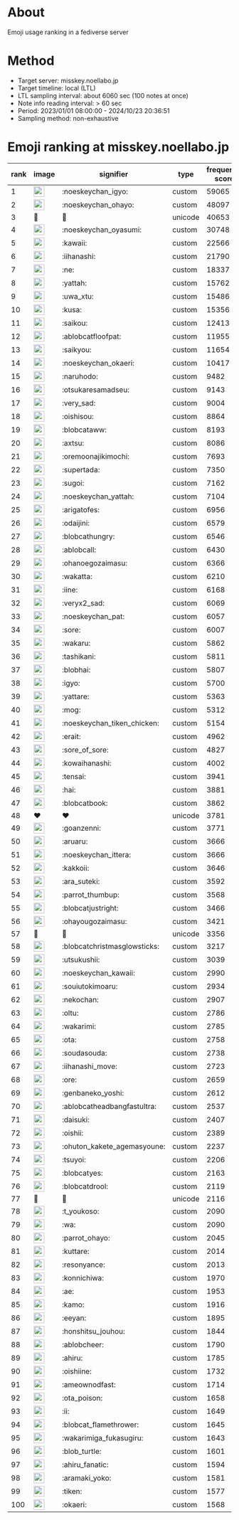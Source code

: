 # About
Emoji usage ranking in a fediverse server

# Method
- Target server: misskey.noellabo.jp
- Target timeline: local (LTL)
- LTL sampling interval: about 6060 sec (100 notes at once)
- Note info reading interval: > 60 sec
- Period: 2023/01/01 08:00:00 - 2024/10/23 20:36:51 
- Sampling method: non-exhaustive

# Emoji ranking at misskey.noellabo.jp

|rank|image|signifier|type|frequency score|
|----|----|----|----|----|
|1|<img height="24" src="https://misskey.noellabo.jp/emoji/noeskeychan_igyo.webp">|:noeskeychan_igyo:|custom|59065|
|2|<img height="24" src="https://misskey.noellabo.jp/emoji/noeskeychan_ohayo.webp">|:noeskeychan_ohayo:|custom|48097|
|3|🎉|🎉|unicode|40653|
|4|<img height="24" src="https://misskey.noellabo.jp/emoji/noeskeychan_oyasumi.webp">|:noeskeychan_oyasumi:|custom|30748|
|5|<img height="24" src="https://misskey.noellabo.jp/emoji/kawaii.webp">|:kawaii:|custom|22566|
|6|<img height="24" src="https://misskey.noellabo.jp/emoji/iihanashi.webp">|:iihanashi:|custom|21790|
|7|<img height="24" src="https://misskey.noellabo.jp/emoji/ne.webp">|:ne:|custom|18337|
|8|<img height="24" src="https://misskey.noellabo.jp/emoji/yattah.webp">|:yattah:|custom|15762|
|9|<img height="24" src="https://misskey.noellabo.jp/emoji/uwa_xtu.webp">|:uwa_xtu:|custom|15486|
|10|<img height="24" src="https://misskey.noellabo.jp/emoji/kusa.webp">|:kusa:|custom|15356|
|11|<img height="24" src="https://misskey.noellabo.jp/emoji/saikou.webp">|:saikou:|custom|12413|
|12|<img height="24" src="https://misskey.noellabo.jp/emoji/ablobcatfloofpat.webp">|:ablobcatfloofpat:|custom|11955|
|13|<img height="24" src="https://misskey.noellabo.jp/emoji/saikyou.webp">|:saikyou:|custom|11654|
|14|<img height="24" src="https://misskey.noellabo.jp/emoji/noeskeychan_okaeri.webp">|:noeskeychan_okaeri:|custom|10417|
|15|<img height="24" src="https://misskey.noellabo.jp/emoji/naruhodo.webp">|:naruhodo:|custom|9482|
|16|<img height="24" src="https://misskey.noellabo.jp/emoji/otsukaresamadseu.webp">|:otsukaresamadseu:|custom|9143|
|17|<img height="24" src="https://misskey.noellabo.jp/emoji/very_sad.webp">|:very_sad:|custom|9004|
|18|<img height="24" src="https://misskey.noellabo.jp/emoji/oishisou.webp">|:oishisou:|custom|8864|
|19|<img height="24" src="https://misskey.noellabo.jp/emoji/blobcataww.webp">|:blobcataww:|custom|8193|
|20|<img height="24" src="https://misskey.noellabo.jp/emoji/axtsu.webp">|:axtsu:|custom|8086|
|21|<img height="24" src="https://misskey.noellabo.jp/emoji/oremoonajikimochi.webp">|:oremoonajikimochi:|custom|7693|
|22|<img height="24" src="https://misskey.noellabo.jp/emoji/supertada.webp">|:supertada:|custom|7350|
|23|<img height="24" src="https://misskey.noellabo.jp/emoji/sugoi.webp">|:sugoi:|custom|7162|
|24|<img height="24" src="https://misskey.noellabo.jp/emoji/noeskeychan_yattah.webp">|:noeskeychan_yattah:|custom|7104|
|25|<img height="24" src="https://misskey.noellabo.jp/emoji/arigatofes.webp">|:arigatofes:|custom|6956|
|26|<img height="24" src="https://misskey.noellabo.jp/emoji/odaijini.webp">|:odaijini:|custom|6579|
|27|<img height="24" src="https://misskey.noellabo.jp/emoji/blobcathungry.webp">|:blobcathungry:|custom|6546|
|28|<img height="24" src="https://misskey.noellabo.jp/emoji/ablobcall.webp">|:ablobcall:|custom|6430|
|29|<img height="24" src="https://misskey.noellabo.jp/emoji/ohanoegozaimasu.webp">|:ohanoegozaimasu:|custom|6366|
|30|<img height="24" src="https://misskey.noellabo.jp/emoji/wakatta.webp">|:wakatta:|custom|6210|
|31|<img height="24" src="https://misskey.noellabo.jp/emoji/iine.webp">|:iine:|custom|6168|
|32|<img height="24" src="https://misskey.noellabo.jp/emoji/veryx2_sad.webp">|:veryx2_sad:|custom|6069|
|33|<img height="24" src="https://misskey.noellabo.jp/emoji/noeskeychan_pat.webp">|:noeskeychan_pat:|custom|6057|
|34|<img height="24" src="https://misskey.noellabo.jp/emoji/sore.webp">|:sore:|custom|6007|
|35|<img height="24" src="https://misskey.noellabo.jp/emoji/wakaru.webp">|:wakaru:|custom|5862|
|36|<img height="24" src="https://misskey.noellabo.jp/emoji/tashikani.webp">|:tashikani:|custom|5811|
|37|<img height="24" src="https://misskey.noellabo.jp/emoji/blobhai.webp">|:blobhai:|custom|5807|
|38|<img height="24" src="https://misskey.noellabo.jp/emoji/igyo.webp">|:igyo:|custom|5700|
|39|<img height="24" src="https://misskey.noellabo.jp/emoji/yattare.webp">|:yattare:|custom|5363|
|40|<img height="24" src="https://misskey.noellabo.jp/emoji/mog.webp">|:mog:|custom|5312|
|41|<img height="24" src="https://misskey.noellabo.jp/emoji/noeskeychan_tiken_chicken.webp">|:noeskeychan_tiken_chicken:|custom|5154|
|42|<img height="24" src="https://misskey.noellabo.jp/emoji/erait.webp">|:erait:|custom|4962|
|43|<img height="24" src="https://misskey.noellabo.jp/emoji/sore_of_sore.webp">|:sore_of_sore:|custom|4827|
|44|<img height="24" src="https://misskey.noellabo.jp/emoji/kowaihanashi.webp">|:kowaihanashi:|custom|4002|
|45|<img height="24" src="https://misskey.noellabo.jp/emoji/tensai.webp">|:tensai:|custom|3941|
|46|<img height="24" src="https://misskey.noellabo.jp/emoji/hai.webp">|:hai:|custom|3881|
|47|<img height="24" src="https://misskey.noellabo.jp/emoji/blobcatbook.webp">|:blobcatbook:|custom|3862|
|48|❤|❤|unicode|3781|
|49|<img height="24" src="https://misskey.noellabo.jp/emoji/goanzenni.webp">|:goanzenni:|custom|3771|
|50|<img height="24" src="https://misskey.noellabo.jp/emoji/aruaru.webp">|:aruaru:|custom|3666|
|51|<img height="24" src="https://misskey.noellabo.jp/emoji/noeskeychan_ittera.webp">|:noeskeychan_ittera:|custom|3666|
|52|<img height="24" src="https://misskey.noellabo.jp/emoji/kakkoii.webp">|:kakkoii:|custom|3646|
|53|<img height="24" src="https://misskey.noellabo.jp/emoji/ara_suteki.webp">|:ara_suteki:|custom|3592|
|54|<img height="24" src="https://misskey.noellabo.jp/emoji/parrot_thumbup.webp">|:parrot_thumbup:|custom|3568|
|55|<img height="24" src="https://misskey.noellabo.jp/emoji/blobcatjustright.webp">|:blobcatjustright:|custom|3466|
|56|<img height="24" src="https://misskey.noellabo.jp/emoji/ohayougozaimasu.webp">|:ohayougozaimasu:|custom|3421|
|57|🍗|🍗|unicode|3356|
|58|<img height="24" src="https://misskey.noellabo.jp/emoji/blobcatchristmasglowsticks.webp">|:blobcatchristmasglowsticks:|custom|3217|
|59|<img height="24" src="https://misskey.noellabo.jp/emoji/utsukushii.webp">|:utsukushii:|custom|3039|
|60|<img height="24" src="https://misskey.noellabo.jp/emoji/noeskeychan_kawaii.webp">|:noeskeychan_kawaii:|custom|2990|
|61|<img height="24" src="https://misskey.noellabo.jp/emoji/souiutokimoaru.webp">|:souiutokimoaru:|custom|2934|
|62|<img height="24" src="https://misskey.noellabo.jp/emoji/nekochan.webp">|:nekochan:|custom|2907|
|63|<img height="24" src="https://misskey.noellabo.jp/emoji/oltu.webp">|:oltu:|custom|2786|
|64|<img height="24" src="https://misskey.noellabo.jp/emoji/wakarimi.webp">|:wakarimi:|custom|2785|
|65|<img height="24" src="https://misskey.noellabo.jp/emoji/ota.webp">|:ota:|custom|2758|
|66|<img height="24" src="https://misskey.noellabo.jp/emoji/soudasouda.webp">|:soudasouda:|custom|2738|
|67|<img height="24" src="https://misskey.noellabo.jp/emoji/iihanashi_move.webp">|:iihanashi_move:|custom|2723|
|68|<img height="24" src="https://misskey.noellabo.jp/emoji/ore.webp">|:ore:|custom|2659|
|69|<img height="24" src="https://misskey.noellabo.jp/emoji/genbaneko_yoshi.webp">|:genbaneko_yoshi:|custom|2612|
|70|<img height="24" src="https://misskey.noellabo.jp/emoji/ablobcatheadbangfastultra.webp">|:ablobcatheadbangfastultra:|custom|2537|
|71|<img height="24" src="https://misskey.noellabo.jp/emoji/daisuki.webp">|:daisuki:|custom|2407|
|72|<img height="24" src="https://misskey.noellabo.jp/emoji/oishii.webp">|:oishii:|custom|2389|
|73|<img height="24" src="https://misskey.noellabo.jp/emoji/ohuton_kakete_agemasyoune.webp">|:ohuton_kakete_agemasyoune:|custom|2237|
|74|<img height="24" src="https://misskey.noellabo.jp/emoji/tsuyoi.webp">|:tsuyoi:|custom|2206|
|75|<img height="24" src="https://misskey.noellabo.jp/emoji/blobcatyes.webp">|:blobcatyes:|custom|2163|
|76|<img height="24" src="https://misskey.noellabo.jp/emoji/blobcatdrool.webp">|:blobcatdrool:|custom|2119|
|77|👀|👀|unicode|2116|
|78|<img height="24" src="https://misskey.noellabo.jp/emoji/t_youkoso.webp">|:t_youkoso:|custom|2090|
|79|<img height="24" src="https://misskey.noellabo.jp/emoji/wa.webp">|:wa:|custom|2090|
|80|<img height="24" src="https://misskey.noellabo.jp/emoji/parrot_ohayo.webp">|:parrot_ohayo:|custom|2045|
|81|<img height="24" src="https://misskey.noellabo.jp/emoji/kuttare.webp">|:kuttare:|custom|2014|
|82|<img height="24" src="https://misskey.noellabo.jp/emoji/resonyance.webp">|:resonyance:|custom|2013|
|83|<img height="24" src="https://misskey.noellabo.jp/emoji/konnichiwa.webp">|:konnichiwa:|custom|1970|
|84|<img height="24" src="https://misskey.noellabo.jp/emoji/ae.webp">|:ae:|custom|1953|
|85|<img height="24" src="https://misskey.noellabo.jp/emoji/kamo.webp">|:kamo:|custom|1916|
|86|<img height="24" src="https://misskey.noellabo.jp/emoji/eeyan.webp">|:eeyan:|custom|1895|
|87|<img height="24" src="https://misskey.noellabo.jp/emoji/honshitsu_jouhou.webp">|:honshitsu_jouhou:|custom|1844|
|88|<img height="24" src="https://misskey.noellabo.jp/emoji/ablobcheer.webp">|:ablobcheer:|custom|1790|
|89|<img height="24" src="https://misskey.noellabo.jp/emoji/ahiru.webp">|:ahiru:|custom|1785|
|90|<img height="24" src="https://misskey.noellabo.jp/emoji/oishiine.webp">|:oishiine:|custom|1732|
|91|<img height="24" src="https://misskey.noellabo.jp/emoji/ameownodfast.webp">|:ameownodfast:|custom|1714|
|92|<img height="24" src="https://misskey.noellabo.jp/emoji/ota_poison.webp">|:ota_poison:|custom|1658|
|93|<img height="24" src="https://misskey.noellabo.jp/emoji/ii.webp">|:ii:|custom|1649|
|94|<img height="24" src="https://misskey.noellabo.jp/emoji/blobcat_flamethrower.webp">|:blobcat_flamethrower:|custom|1645|
|95|<img height="24" src="https://misskey.noellabo.jp/emoji/wakarimiga_fukasugiru.webp">|:wakarimiga_fukasugiru:|custom|1643|
|96|<img height="24" src="https://misskey.noellabo.jp/emoji/blob_turtle.webp">|:blob_turtle:|custom|1601|
|97|<img height="24" src="https://misskey.noellabo.jp/emoji/ahiru_fanatic.webp">|:ahiru_fanatic:|custom|1594|
|98|<img height="24" src="https://misskey.noellabo.jp/emoji/aramaki_yoko.webp">|:aramaki_yoko:|custom|1581|
|99|<img height="24" src="https://misskey.noellabo.jp/emoji/tiken.webp">|:tiken:|custom|1577|
|100|<img height="24" src="https://misskey.noellabo.jp/emoji/okaeri.webp">|:okaeri:|custom|1568|
